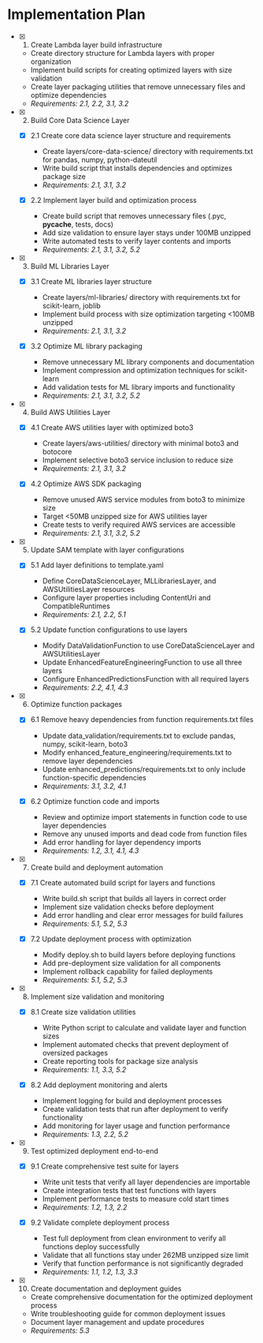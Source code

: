 # Implementation Plan

- [x] 1. Create Lambda layer build infrastructure
  - Create directory structure for Lambda layers with proper organization
  - Implement build scripts for creating optimized layers with size validation
  - Create layer packaging utilities that remove unnecessary files and optimize dependencies
  - _Requirements: 2.1, 2.2, 3.1, 3.2_

- [x] 2. Build Core Data Science Layer
  - [x] 2.1 Create core data science layer structure and requirements
    - Create layers/core-data-science/ directory with requirements.txt for pandas, numpy, python-dateutil
    - Write build script that installs dependencies and optimizes package size
    - _Requirements: 2.1, 3.1, 3.2_

  - [x] 2.2 Implement layer build and optimization process
    - Create build script that removes unnecessary files (.pyc, __pycache__, tests, docs)
    - Add size validation to ensure layer stays under 100MB unzipped
    - Write automated tests to verify layer contents and imports
    - _Requirements: 2.1, 3.1, 3.2, 5.2_

- [x] 3. Build ML Libraries Layer
  - [x] 3.1 Create ML libraries layer structure
    - Create layers/ml-libraries/ directory with requirements.txt for scikit-learn, joblib
    - Implement build process with size optimization targeting <100MB unzipped
    - _Requirements: 2.1, 3.1, 3.2_

  - [x] 3.2 Optimize ML library packaging
    - Remove unnecessary ML library components and documentation
    - Implement compression and optimization techniques for scikit-learn
    - Add validation tests for ML library imports and functionality
    - _Requirements: 2.1, 3.1, 3.2, 5.2_

- [x] 4. Build AWS Utilities Layer
  - [x] 4.1 Create AWS utilities layer with optimized boto3
    - Create layers/aws-utilities/ directory with minimal boto3 and botocore
    - Implement selective boto3 service inclusion to reduce size
    - _Requirements: 2.1, 3.1, 3.2_

  - [x] 4.2 Optimize AWS SDK packaging
    - Remove unused AWS service modules from boto3 to minimize size
    - Target <50MB unzipped size for AWS utilities layer
    - Create tests to verify required AWS services are accessible
    - _Requirements: 2.1, 3.1, 3.2, 5.2_

- [x] 5. Update SAM template with layer configurations
  - [x] 5.1 Add layer definitions to template.yaml
    - Define CoreDataScienceLayer, MLLibrariesLayer, and AWSUtilitiesLayer resources
    - Configure layer properties including ContentUri and CompatibleRuntimes
    - _Requirements: 2.1, 2.2, 5.1_

  - [x] 5.2 Update function configurations to use layers
    - Modify DataValidationFunction to use CoreDataScienceLayer and AWSUtilitiesLayer
    - Update EnhancedFeatureEngineeringFunction to use all three layers
    - Configure EnhancedPredictionsFunction with all required layers
    - _Requirements: 2.2, 4.1, 4.3_

- [x] 6. Optimize function packages
  - [x] 6.1 Remove heavy dependencies from function requirements.txt files
    - Update data_validation/requirements.txt to exclude pandas, numpy, scikit-learn, boto3
    - Modify enhanced_feature_engineering/requirements.txt to remove layer dependencies
    - Update enhanced_predictions/requirements.txt to only include function-specific dependencies
    - _Requirements: 3.1, 3.2, 4.1_

  - [x] 6.2 Optimize function code and imports
    - Review and optimize import statements in function code to use layer dependencies
    - Remove any unused imports and dead code from function files
    - Add error handling for layer dependency imports
    - _Requirements: 1.2, 3.1, 4.1, 4.3_

- [x] 7. Create build and deployment automation
  - [x] 7.1 Create automated build script for layers and functions
    - Write build.sh script that builds all layers in correct order
    - Implement size validation checks before deployment
    - Add error handling and clear error messages for build failures
    - _Requirements: 5.1, 5.2, 5.3_

  - [x] 7.2 Update deployment process with optimization
    - Modify deploy.sh to build layers before deploying functions
    - Add pre-deployment size validation for all components
    - Implement rollback capability for failed deployments
    - _Requirements: 5.1, 5.2, 5.3_

- [x] 8. Implement size validation and monitoring
  - [x] 8.1 Create size validation utilities
    - Write Python script to calculate and validate layer and function sizes
    - Implement automated checks that prevent deployment of oversized packages
    - Create reporting tools for package size analysis
    - _Requirements: 1.1, 3.3, 5.2_

  - [x] 8.2 Add deployment monitoring and alerts
    - Implement logging for build and deployment processes
    - Create validation tests that run after deployment to verify functionality
    - Add monitoring for layer usage and function performance
    - _Requirements: 1.3, 2.2, 5.2_

- [x] 9. Test optimized deployment end-to-end
  - [x] 9.1 Create comprehensive test suite for layers
    - Write unit tests that verify all layer dependencies are importable
    - Create integration tests that test functions with layers
    - Implement performance tests to measure cold start times
    - _Requirements: 1.2, 1.3, 2.2_

  - [x] 9.2 Validate complete deployment process
    - Test full deployment from clean environment to verify all functions deploy successfully
    - Validate that all functions stay under 262MB unzipped size limit
    - Verify that function performance is not significantly degraded
    - _Requirements: 1.1, 1.2, 1.3, 3.3_

- [x] 10. Create documentation and deployment guides
  - Create comprehensive documentation for the optimized deployment process
  - Write troubleshooting guide for common deployment issues
  - Document layer management and update procedures
  - _Requirements: 5.3_